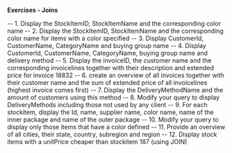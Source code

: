 **Exercises - Joins**

-- 1. Display the StockItemID, StockItemName and the corresponding color name
-- 2. Display the StockItemID, StockItemName and the corresponding color name for items with a color specified
-- 3. Display CustomerId, CustomerName, CategoryName and buying group name 
-- 4. Display CustomerId, CustomerName, CategoryName, buying group name and delivery method
-- 5. Display the invoiceID, the customer name and the corresponding invoicelines together with their description and extended price for invoice 18832
-- 6. create an overview of all invoices together with their customer name and the sum of extended price of all invoicelines (highest invoice comes first) 
-- 7. Display the DeliveryMethodName and the amount of customers using this method
-- 8. Modify your query to display DeliveryMethods including those not used by any client
-- 9. For each stockitem, display the Id, name, supplier name, color name, name of the inner package and name of the outer package
-- 10. Modify your query to display only those items that have a color defined
-- 11. Provide an overview of all cities, their state, country, subregion and region
-- 12. Display stock items with a unitPrice cheaper than stockitem 187 (using JOIN)